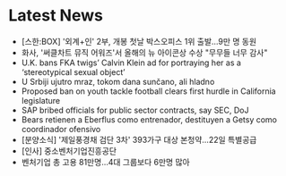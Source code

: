 # Latest News
-  [스한:BOX] '외계+인' 2부, 개봉 첫날 박스오피스 1위 출발…9만 명 동원
-  화사, '써클차트 뮤직 어워즈'서 올해의 뉴 아이콘상 수상 "무무들 너무 감사"
-  U.K. bans FKA twigs’ Calvin Klein ad for portraying her as a ‘stereotypical sexual object’
-  U Srbiji ujutro mraz, tokom dana sunčano, ali hladno
-  Proposed ban on youth tackle football clears first hurdle in California legislature
-  SAP bribed officials for public sector contracts, say SEC, DoJ
-  Bears retienen a Eberflus como entrenador, destituyen a Getsy como coordinador ofensivo
-  [분양소식] '제일풍경채 검단 3차' 393가구 대상 본청약…22일 특별공급
-  [인사] 중소벤처기업진흥공단
-  벤처기업 총 고용 81만명…4대 그룹보다 6만명 많아
